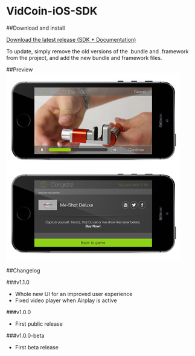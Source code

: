 VidCoin-iOS-SDK
===============
##Download and install

[Download the latest release (SDK + Documentation)](https://github.com/VidCoin/VidCoin-iOS-SDK/releases/download/v1.1.0/VidCoin-iOS-SDK.zip)

To update, simply remove the old versions of the .bundle and .framework from the project, and add the new bundle and framework files.


##Preview
![VidCoin Mobile Overlay](https://raw.githubusercontent.com/VidCoin/VidCoin-iOS-SDK/gh-pages/images/vc_preview.png "VidCoin Mobile Overlay")

##Changelog

###v1.1.0

- Whole new UI for an improved user experience
- Fixed video player when Airplay is active

###v1.0.0

- First public release

###v1.0.0-beta

- First beta release
